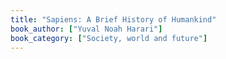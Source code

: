 ```yaml
---
title: "Sapiens: A Brief History of Humankind"
book_author: ["Yuval Noah Harari"]
book_category: ["Society, world and future"]
---
```

